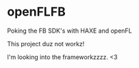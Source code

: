 # openFLFB
Poking the FB SDK's with HAXE and openFL

This project duz not workz!

I'm looking into the frameworkzzzz. <3
